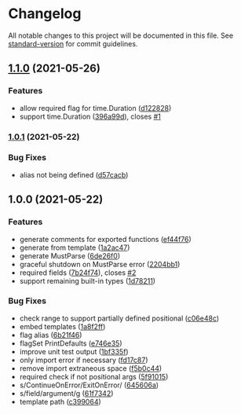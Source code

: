 # Changelog

All notable changes to this project will be documented in this file. See [standard-version](https://github.com/conventional-changelog/standard-version) for commit guidelines.

## [1.1.0](https://github.com/gqgs/argsgen/compare/v1.0.1...v1.1.0) (2021-05-26)


### Features

* allow required flag for time.Duration ([d122828](https://github.com/gqgs/argsgen/commit/d122828ade0601fd4360380d5acb4512b379a93a))
* support time.Duration ([396a99d](https://github.com/gqgs/argsgen/commit/396a99dd0e9d187b3cba15cb619673d41e12ba46)), closes [#1](https://github.com/gqgs/argsgen/issues/1)

### [1.0.1](https://github.com/gqgs/argsgen/compare/v1.0.0...v1.0.1) (2021-05-22)


### Bug Fixes

* alias not being defined ([d57cacb](https://github.com/gqgs/argsgen/commit/d57cacbed9fcbe20a088b4f0c8dea2f9bfb7b669))

## 1.0.0 (2021-05-22)


### Features

* generate comments for exported functions ([ef44f76](https://github.com/gqgs/argsgen/commit/ef44f7698ab5b1a3bc0a26b21fbab8eeced9311d))
* generate from template ([1a2ac47](https://github.com/gqgs/argsgen/commit/1a2ac479d54cb24b23c2488ed97e9b14f61ed2b3))
* generate MustParse ([6de26f0](https://github.com/gqgs/argsgen/commit/6de26f0fd4391c28f0edee2d0231b32d043d6583))
* graceful shutdown on MustParse error ([2204bb1](https://github.com/gqgs/argsgen/commit/2204bb18d4886e0a7cacd516e45a2c2f2f251906))
* required fields ([7b24f74](https://github.com/gqgs/argsgen/commit/7b24f74518fd26150d27ac67c4bfe18ed79b1bd4)), closes [#2](https://github.com/gqgs/argsgen/issues/2)
* support remaining built-in types ([1d78211](https://github.com/gqgs/argsgen/commit/1d78211c276ba3de0d8a7c672d87d01cd31ebc49))


### Bug Fixes

* check range to support partially defined positional ([c06e48c](https://github.com/gqgs/argsgen/commit/c06e48cf7c3b69ddca9732938463a9eff14ad8b7))
* embed templates ([1a8f2ff](https://github.com/gqgs/argsgen/commit/1a8f2ff85c70c10dc5de9d1e21a8c56cccfe1c74))
* flag alias ([6b21f46](https://github.com/gqgs/argsgen/commit/6b21f46e970ca149b0a00088ede8a8492d00824e))
* flagSet PrintDefaults ([e746e35](https://github.com/gqgs/argsgen/commit/e746e35383a095c8eb3b3ea1550188d504bbfbe8))
* improve unit test output ([1bf335f](https://github.com/gqgs/argsgen/commit/1bf335f8edbdca32a2c2aa1065c394702bdb784b))
* only import error if necessary ([fd17c87](https://github.com/gqgs/argsgen/commit/fd17c8704e71bb561fffe31ac715c38c6865b6b9))
* remove import extraneous space ([f5b0c44](https://github.com/gqgs/argsgen/commit/f5b0c443ce8512cbf2451e90d1b6e4c28e52d621))
* required check if not positional args ([5f91015](https://github.com/gqgs/argsgen/commit/5f9101509b2a61fd06e61a560e2a6ed46f60391f))
* s/ContinueOnError/ExitOnError/ ([645606a](https://github.com/gqgs/argsgen/commit/645606a039624f2a4143f69f2ed2578d077767ef))
* s/field/argument/g ([61f7342](https://github.com/gqgs/argsgen/commit/61f7342d484a4399cdc0a917d83c991b56e4d325))
* template path ([c399064](https://github.com/gqgs/argsgen/commit/c3990648e58e8bd8a5157fabcce0defc3c641e58))
